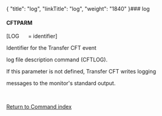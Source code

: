 {
    "title": "log",
    "linkTitle": "log",
    "weight": "1840"
}### <span id="log"></span>log

#### CFTPARM

\[LOG      = identifier\]

Identifier for the Transfer CFT event
log file description command (CFTLOG).

If this parameter is not defined, Transfer CFT writes logging
messages to the monitor's standard output.

 

[Return to Command index](../../)
